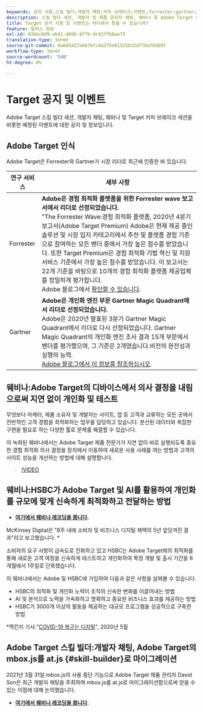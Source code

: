 ```yaml
---
keywords: 공지 사항;스킬 빌더;개발자 채팅;커피 브레이크;이벤트;forrester;gartner;webinar
description: 스킬 빌더 세션, 개발자 및 제품 관리자 채팅, 웨비나 등 Adobe Target 이벤트에 대한 공지 사항을 읽고 등록할 수 있습니다.
title: Target 공지 사항 및 이벤트는 어디에서 찾을 수 있습니까?
feature: 릴리스 정보
exl-id: 02bbc049-ab41-469b-8f7b-dc93ffb8ae73
translation-type: tm+mt
source-git-commit: 0a685427a047bfc0a2f5e81525b32df70af6d69f
workflow-type: tm+mt
source-wordcount: '540'
ht-degree: 0%

---
```


# Target 공지 및 이벤트

Adobe Target 스킬 빌더 세션, 개발자 채팅, 웨비나 및 Target 커피 브레이크 세션을 비롯한 예정된 이벤트에 대한 공지 및 정보입니다.

## Adobe Target 인식

Adobe Target은 Forrester와 Gartner가 시장 리더로 최근에 인증한 바 있습니다.

| 연구 서비스 | 세부 사항 |
| --- | --- |
| Forrester | **Adobe은 경험 최적화 플랫폼을 위한 Forrester wave 보고서에서 리더로 선정되었습니다.**<br>&quot;The Forrester Wave:경험 최적화 플랫폼, 2020년 4분기 보고서(Adobe Target Premium) Adobe은 현재 제공 중인 솔루션 및 시장 입지 카테고리에서 추천 및 플랫폼 경험 기준으로 참여하는 모든 벤더 중에서 가장 높은 점수를 받았습니다. 또한 Target Premium은 경험 최적화 기법 혁신 및 지원 서비스 기준에서 가장 높은 점수를 받았습니다. 이 보고서는 22개 기준을 바탕으로 10개의 경험 최적화 플랫폼 제공업체를 정밀하게 평가합니다.<br>Adobe 블로그에서  [확인할 수 있습니다](https://blog.adobe.com/en/2020/11/24/adobe-named-leader-in-forrester-wave-report-experience-optimization-platforms.html). |
| Gartner | **Adobe은 개인화 엔진 부문 Gartner Magic Quadrant에서 리더로 선정되었습니다.**<br> Adobe은 2020년 발표된 3분기 Gartner Magic Quadrant에서 리더로 다시 선정되었습니다. Gartner Magic Quadrant의 개인화 엔진 조사 결과 15개 부문에서 벤더를 평가했으며, 그 기준은 2개였습니다.비전의 완전성과 실행의 능력.<br>[Adobe 블로그에서 이 정보를 참조하십시오](https://theblog.adobe.com/adobe-again-named-leader-in-gartner-magic-quadrant-for-personalization-engines/). |

## 웨비나:Adobe Target의 디바이스에서 의사 결정을 내림으로써 지연 없이 개인화 및 테스트

무엇보다 마케터, 제품 소유자 및 개발자는 사이트, 앱 등 고객과 교류하는 모든 곳에서 전반적인 고객 경험을 최적화하는 업무를 담당하고 있습니다. 분산된 데이터와 복잡한 구현을 필요로 하는 다양한 툴로 문제를 해결할 수 있습니다.

이 녹화된 웨비나에서는 Adobe Target 제품 전문가가 지연 없이 바로 실행되도록 중요한 경험 최적화 의사 결정을 장치에서 이동하여 새로운 사용 사례를 여는 방법과 고객의 사이트 성능을 개선하는 방법에 대해 설명합니다.

>[!VIDEO](https://video.tv.adobe.com/v/328148)

## 웨비나:HSBC가 Adobe Target 및 AI를 활용하여 개인화를 규모에 맞게 신속하게 최적화하고 전달하는 방법

* **[여기에서 웨비나 레코딩을 봅니다](https://seminars.adobeconnect.com/ps4ozlg7qfdy/?proto=true).**

McKinsey Digital은 &quot;8주 내에 소비자 및 비즈니스 디지털 채택의 5년 앞당겨진 결과&quot;라고 보고했습니다. *

소비자의 요구 사항이 급속도로 진화하고 있고 HSBC는 Adobe Target와의 최적화를 통해 새로운 고객 여정을 신속하게 테스트하고 개인화하여 특정 개발 및 출시 기간을 6개월에서 1주일로 단축했습니다.

이 웨비나에서는 Adobe 및 HSBC에 가입하여 다음과 같은 사항을 살펴볼 수 있습니다.

* HSBC의 최적화 및 개인화 노력이 조직의 신속한 변화를 이끌어내는 방법
* AI 및 분석으로 노력을 가속화하고 명확하고 중요한 비즈니스 효과를 제공하는 방법
* HSBC가 3000개 이상의 활동을 제공하는 대규모 프로그램을 성공적으로 구축한 방법

*맥킨지 기사:&quot;[COVID-19 복구는 디지털](https://www.mckinsey.com/business-functions/mckinsey-digital/our-insights/the-covid-19-recovery-will-be-digital-a-plan-for-the-first-90-days#)&quot;, 2020년 5월

## Adobe Target 스킬 빌더:개발자 채팅, Adobe Target의 mbox.js를 at.js {#skill-builder}로 마이그레이션

2021년 3월 31일 mbox.js의 사용 중단 기능으로 Adobe Target 제품 관리자 David Son은 최근 개발자 채팅을 주최하여 mbox.js를 at.js로 마이그레이션함으로써 얻을 수 있는 이점에 대해 논의했습니다.

* **[여기에서 웨비나 레코딩을 봅니다](https://seminars.adobeconnect.com/ptdo6mfo6qn6/?proto=true).**
